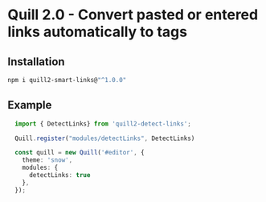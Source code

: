 # Quill 2.0 - Convert pasted or entered links automatically to <a> tags


## Installation

```bash
npm i quill2-smart-links@"^1.0.0"
``` 

## Example
```typescript
  import { DetectLinks} from 'quill2-detect-links';

  Quill.register("modules/detectLinks", DetectLinks)

  const quill = new Quill('#editor', {
    theme: 'snow',
    modules: {
      detectLinks: true
    },
  });
``` 
